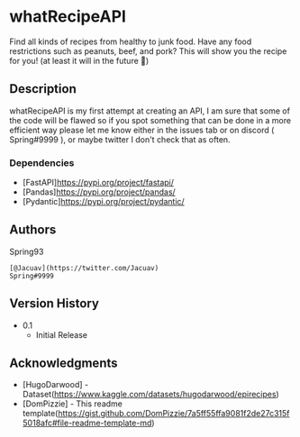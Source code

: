 # whatRecipeAPI

Find all kinds of recipes from healthy to junk food. Have any food restrictions such as peanuts, beef, and pork? This will show you the recipe for you! (at least it will in the future 🤣)

## Description

whatRecipeAPI is my first attempt at creating an API, I am sure that some of the code will be flawed so if you spot something that can be done in a more efficient way please let me know either in the issues tab or on discord ( Spring#9999 ), or maybe twitter I don't check that as often.

### Dependencies

* [FastAPI]https://pypi.org/project/fastapi/
* [Pandas]https://pypi.org/project/pandas/
* [Pydantic]https://pypi.org/project/pydantic/

## Authors

Spring93
```
[@Jacuav](https://twitter.com/Jacuav)
Spring#9999
```

## Version History

* 0.1
    * Initial Release

## Acknowledgments

* [HugoDarwood] - Dataset(https://www.kaggle.com/datasets/hugodarwood/epirecipes)
* [DomPizzie] - This readme template(https://gist.github.com/DomPizzie/7a5ff55ffa9081f2de27c315f5018afc#file-readme-template-md)
